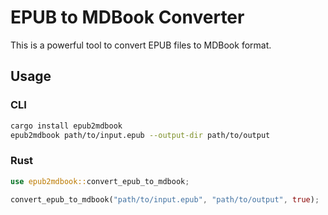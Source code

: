 # EPUB to MDBook Converter

This is a powerful tool to convert EPUB files to MDBook format.

## Usage

### CLI

```bash
cargo install epub2mdbook
epub2mdbook path/to/input.epub --output-dir path/to/output
```

### Rust

```rust
use epub2mdbook::convert_epub_to_mdbook;

convert_epub_to_mdbook("path/to/input.epub", "path/to/output", true);
```
